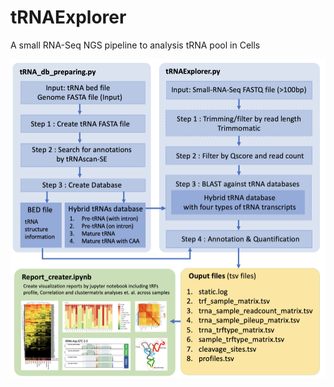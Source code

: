 # tRNAExplorer
A small RNA-Seq NGS pipeline to analysis tRNA pool in Cells

![alt text](./images/architecture.png)